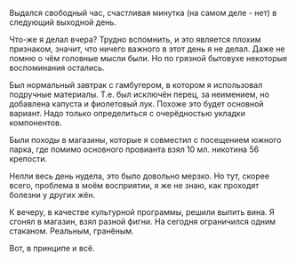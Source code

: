 Выдался свободный час, счастливая минутка (на самом деле - нет) в следующий выходной день.

Что-же я делал вчера? Трудно вспомнить, и это является плохим признаком, значит, что ничего важного в этот день я не делал. Даже не помню о чём головные мысли были. Но по грязной бытовухе некоторые воспоминания остались.

Был нормальный завтрак с гамбугером, в котором я использовал подручные материалы. Т.е. был исключён перец, за неимением, но добавлена капуста и фиолетовый лук. Похоже это будет основной вариант. Надо только определиться с очерёдностью укладки компонентов. 

Были походы в магазины, которые я совместил с посещением южного парка, где помимо основного провианта взял 10 мл. никотина 56 крепости.

Нелли весь день нудела, это было довольно мерзко. Но тут, скорее всего, проблема в моём восприятии, я же не знаю, как проходят болезни у других жён.

К вечеру, в качестве культурной программы, решили выпить вина. Я сгонял в магазин, взял разной фигни. На сегодня ограничился одним стаканом. Реальным, гранёным.

Вот, в принципе и всё.